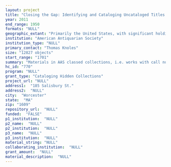```yaml
--- 
layout: project 
title: "Closing the Gap: Identifying and Cataloging Uncataloged Titles in the Classed Collections of the American Antiquarian Society"
year: 2011
end_range: 1950
formats: "NULL"
geographic_extant: "Primarily the United States, with significant holdings for Canada and Great Britain, and lesser numbers for the Caribbean, Europe, Africa and Asia."
institution: "American Antiquarian Society"
institution_type: "NULL"
primary_contact: "Thomas Knoles"
size: "12827 objects"
start_range: "1701"
summary: "Materials in AAS classed collections, i.e. works with call numbers beginning with E (American History); G (Topical Classifications); H (Latin America); J (Foreign History and Travel); L (U.S. Local History); R (Biography); X (Religion); Y (Antiques and Collecting); and Z (Printing and Related Arts), cover a wide range of topics within the scope of the Society’s mission to document the life of America’s people from the colonial period through the Civil War and Reconstruction. They include primary and secondary materials from the 18th and 19th centuries. Religious and political works, novels, poetry, local and county histories, medical and scientific treatises, and annals of travel and exploration are well represented. For reasons that will be explained in this proposal, an estimated 9 percent of these preeminent collections are hidden – not only from readers but sometimes also from staff -- because although they have call numbers and are on the shelf in a logical place, they have never been cataloged. Our experience with this problem reveals that coverage of twentieth-century publications is very good, though occasional gaps exist. Coverage of materials printed in the U.S. before 1841 is virtually complete. But a dismaying number of U.S. imprints, 1841-1899, and of British and European imprints of the 18th and 19th centuries have no cataloging records whatever. This is not a recon problem, where cards were simply skipped; the cards never existed."
hc_id: "770"
program: "NULL"
grant_type: "Cataloging Hidden Collections"
project_url: "NULL"
address1:  "185 Salisbury St."
address2:  "NULL"
city:  "Worcester"
state:  "MA"
zip: "1609"
repository_url:  "NULL"
funded:  "FALSE"
p1_institution:  "NULL"
p2_name:  "NULL"
p2_institution:  "NULL"
p3_name:  "NULL"
p3_institution:  "NULL"
material_string: "NULL"
collaborating_institution:  "NULL"
grant_amount:  "NULL"
material_description:  "NULL"
---
```

